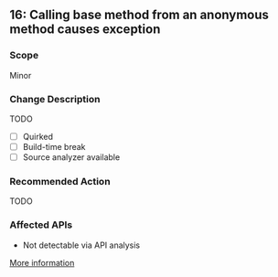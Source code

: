## 16: Calling base method from an anonymous method causes exception

### Scope
Minor

### Change Description
TODO

- [ ] Quirked
- [ ] Build-time break
- [ ] Source analyzer available

### Recommended Action
TODO

### Affected APIs
* Not detectable via API analysis

[More information](https://connect.microsoft.com/VisualStudio/feedback/details/626550/badimageformatexception-on-simple-program-using-generics-and-lambdas)
